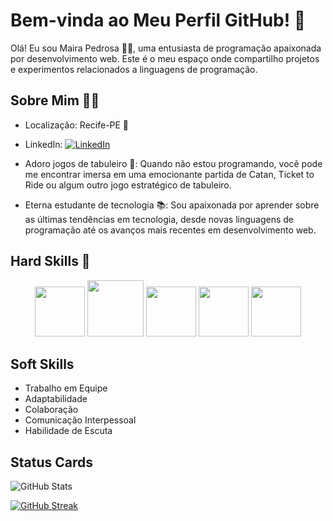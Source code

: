 # Bem-vinda ao Meu Perfil GitHub! 👋

Olá! Eu sou Maira Pedrosa 👩‍💻, uma entusiasta de programação apaixonada por desenvolvimento web. Este é o meu espaço onde compartilho projetos e experimentos relacionados a linguagens de programação.

## Sobre Mim 🙋‍♀️

- Localização: Recife-PE 🌴
- LinkedIn: [![LinkedIn](https://img.shields.io/badge/-LinkedIn-0077B5?style=flat-square&logo=linkedin&logoColor=white)](https://www.linkedin.com/in/ma%C3%ADra-pedrosa-17b946200/)

- Adoro jogos de tabuleiro 🎲: Quando não estou programando, você pode me encontrar imersa em uma emocionante partida de Catan, Ticket to Ride ou algum outro jogo estratégico de tabuleiro.

- Eterna estudante de tecnologia 📚: Sou apaixonada por aprender sobre as últimas tendências em tecnologia, desde novas linguagens de programação até os avanços mais recentes em desenvolvimento web.

## Hard Skills 🚀 

<p align="center">
  <img src="https://cdn.jsdelivr.net/gh/devicons/devicon/icons/html5/html5-original.svg"  width="80">
  <img src="https://cdn.jsdelivr.net/gh/devicons/devicon/icons/css3/css3-original-wordmark.svg" width="90">
  <img src="https://cdn.jsdelivr.net/gh/devicons/devicon/icons/java/java-plain.svg"  width="80">
 <img src="https://cdn.jsdelivr.net/gh/devicons/devicon/icons/javascript/javascript-original.svg"  width="80">  
  <img src="https://cdn.jsdelivr.net/gh/devicons/devicon/icons/angularjs/angularjs-plain.svg" width="80">
</p>

## Soft Skills
 - Trabalho em Equipe
 - Adaptabilidade
 - Colaboração
 - Comunicação Interpessoal
 - Habilidade de Escuta

## Status Cards
   ![GitHub Stats](https://github-readme-stats.vercel.app/api?username=maira&theme=transparent&bg_color=000&border_color=30A3DC&show_icons=true&icon_color=30A3DC&title_color=E94D5F&text_color=FFF)

[![GitHub Streak](https://streak-stats.demolab.com/?user=SEUUSERNAME&theme=bear&background=000&border=30A3DC&dates=FFF)](https://git.io/streak-stats)
